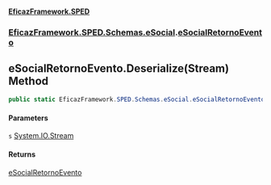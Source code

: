 #### [EficazFramework.SPED](EficazFrameworkSPED.md 'EficazFramework SPED')
### [EficazFramework.SPED.Schemas.eSocial](EficazFramework.SPED.Schemas.eSocial.md 'EficazFramework.SPED.Schemas.eSocial').[eSocialRetornoEvento](EficazFramework.SPED.Schemas.eSocial/eSocialRetornoEvento.md 'EficazFramework.SPED.Schemas.eSocial.eSocialRetornoEvento')

## eSocialRetornoEvento.Deserialize(Stream) Method

```csharp
public static EficazFramework.SPED.Schemas.eSocial.eSocialRetornoEvento Deserialize(System.IO.Stream s);
```
#### Parameters

<a name='EficazFramework.SPED.Schemas.eSocial.eSocialRetornoEvento.Deserialize(System.IO.Stream).s'></a>

`s` [System.IO.Stream](https://docs.microsoft.com/en-us/dotnet/api/System.IO.Stream 'System.IO.Stream')

#### Returns
[eSocialRetornoEvento](EficazFramework.SPED.Schemas.eSocial/eSocialRetornoEvento.md 'EficazFramework.SPED.Schemas.eSocial.eSocialRetornoEvento')